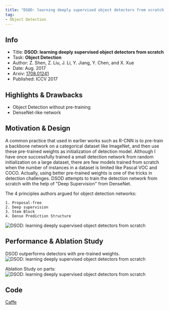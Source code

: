 ```yaml
---
title: "DSOD: learning deeply supervised object detectors from scratch - Shen - ICCV 2017 - Caffe Code"
tag:
- Object Detection
---
```




## Info
- Title: **DSOD: learning deeply supervised object detectors from scratch**
- Task: **Object Detection**
- Author: Z. Shen, Z. Liu, J. Li, Y. Jiang, Y. Chen, and X. Xue
- Date: Aug. 2017
- Arxiv: [1708.01241](https://arxiv.org/abs/1708.01241)
- Published: ICCV 2017

## Highlights & Drawbacks
- Object Detection without pre-training
- DenseNet-like network

<!-- more -->


## Motivation & Design

A common practice that used in earlier works such as R-CNN is to pre-train a backbone network on a categorical dataset like ImageNet, and then use these pre-trained weights as initialization of detection model. Although I have once successfully trained a small detection network from random initialization on a large dataset, there are few models trained from scratch when the number of instances in a dataset is limited like Pascal VOC and COCO. Actually, using better pre-trained weights is one of the tricks in detection challenges. DSOD attempts to train the detection network from scratch with the help of "Deep Supervision" from DenseNet.

The 4 principles authors argued for object detection networks:

    1. Proposal-free
    2. Deep supervision
    3. Stem Block
    4. Dense Prediction Structure

![DSOD: learning deeply supervised object detectors from scratch](https://i.imgur.com/amvcbcK.png)


## Performance & Ablation Study

 DSOD outperforms detectors with pre-trained weights.
![DSOD: learning deeply supervised object detectors from scratch](https://i.imgur.com/1dt4lad.png)

Ablation Study on parts:
![DSOD: learning deeply supervised object detectors from scratch](https://i.imgur.com/vKRUrAf.png)



## Code

[Caffe](https://github.com/szq0214/DSOD)
